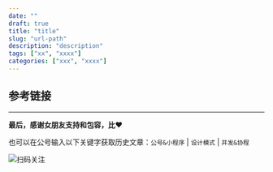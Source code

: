 ```yaml
---
date: ""
draft: true
title: "title"
slug: "url-path"
description: "description"
tags: ["xx", "xxxx"]
categories: ["xxx", "xxxx"]
---
```


##

### 

## 参考链接


------


**最后，感谢女朋友支持和包容，比❤️**

也可以在公号输入以下关键字获取历史文章：`公号&小程序` | `设计模式` | `并发&协程`

![扫码关注](http://media.gusibi.mobi/zHqNew3j1brVxSoTkjOerslhnB_ZpchcOXf60lFUxiZ5YtnCHs5HrJNOP14go6Ea)
